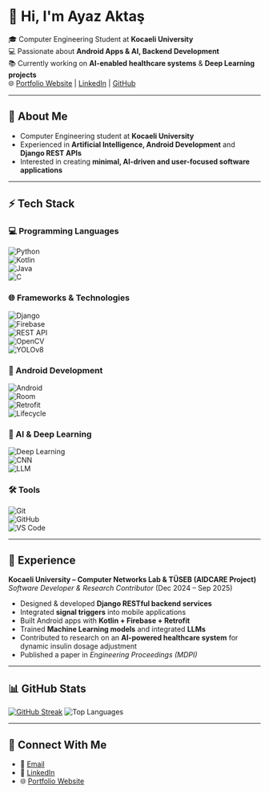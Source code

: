 # 👋 Hi, I'm Ayaz Aktaş  

🎓 Computer Engineering Student at **Kocaeli University**  
💻 Passionate about **Android Apps & AI, Backend Development**  
📚 Currently working on **AI-enabled healthcare systems** & **Deep Learning projects**  
🌐 [Portfolio Website](https://ayazaktas.netlify.app) | [LinkedIn](https://www.linkedin.com/in/ayaz-aktas/) | [GitHub](https://github.com/AyazAktas)

---

## 👤 About Me
- Computer Engineering student at **Kocaeli University**  
- Experienced in **Artificial Intelligence, Android Development** and **Django REST APIs**  
- Interested in creating **minimal, AI-driven and user-focused software applications**

---

## ⚡ Tech Stack

### 💻 Programming Languages  
![Python](https://img.shields.io/badge/-Python-3776AB?logo=python&logoColor=white)  
![Kotlin](https://img.shields.io/badge/-Kotlin-7F52FF?logo=kotlin&logoColor=white)  
![Java](https://img.shields.io/badge/-Java-007396?logo=java&logoColor=white)  
![C](https://img.shields.io/badge/-C-A8B9CC?logo=c&logoColor=black)  

### 🌐 Frameworks & Technologies  
![Django](https://img.shields.io/badge/-Django-092E20?logo=django&logoColor=white)  
![Firebase](https://img.shields.io/badge/-Firebase-FFCA28?logo=firebase&logoColor=black)  
![REST API](https://img.shields.io/badge/-REST%20API-005571?logo=fastapi&logoColor=white)  
![OpenCV](https://img.shields.io/badge/-OpenCV-5C3EE8?logo=opencv&logoColor=white)  
![YOLOv8](https://img.shields.io/badge/-YOLOv8-00FFFF?logo=github&logoColor=black)

### 📱 Android Development  
![Android](https://img.shields.io/badge/-Android-3DDC84?logo=android&logoColor=white)  
![Room](https://img.shields.io/badge/-Room-FF6F00?logo=android&logoColor=white)  
![Retrofit](https://img.shields.io/badge/-Retrofit-009688?logo=square&logoColor=white)  
![Lifecycle](https://img.shields.io/badge/-Lifecycle-4285F4?logo=android&logoColor=white)

### 🧠 AI & Deep Learning  
![Deep Learning](https://img.shields.io/badge/-Deep%20Learning-FF6F00?logo=tensorflow&logoColor=white)  
![CNN](https://img.shields.io/badge/-Convolutional%20NN-3776AB?logo=pytorch&logoColor=white)  
![LLM](https://img.shields.io/badge/-LLM%20Integration-8A2BE2?logo=openai&logoColor=white)

### 🛠️ Tools  
![Git](https://img.shields.io/badge/-Git-F05032?logo=git&logoColor=white)  
![GitHub](https://img.shields.io/badge/-GitHub-181717?logo=github&logoColor=white)  
![VS Code](https://img.shields.io/badge/-VS%20Code-007ACC?logo=visualstudiocode&logoColor=white)  

---

## 💼 Experience  

**Kocaeli University – Computer Networks Lab & TÜSEB (AIDCARE Project)**  
*Software Developer & Research Contributor* (Dec 2024 – Sep 2025)  
- Designed & developed **Django RESTful backend services**  
- Integrated **signal triggers** into mobile applications  
- Built Android apps with **Kotlin + Firebase + Retrofit**  
- Trained **Machine Learning models** and integrated **LLMs**  
- Contributed to research on an **AI-powered healthcare system** for dynamic insulin dosage adjustment  
- Published a paper in *Engineering Proceedings (MDPI)*

---

## 📊 GitHub Stats  
[![GitHub Streak](https://nirzak-streak-stats.vercel.app?user=AyazAktas&theme=neon&hide_border=false)](https://git.io/streak-stats)
![Top Languages](https://github-readme-stats.vercel.app/api/top-langs/?username=AyazAktas&layout=compact&theme=radical)

---

## 🔗 Connect With Me
- 📧 [Email](mailto:ayazaktastr@gmail.com)  
- 💼 [LinkedIn](https://www.linkedin.com/in/ayaz-aktas/)  
- 🌐 [Portfolio Website](https://ayazaktas.netlify.app)  
